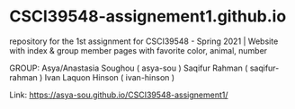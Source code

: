 # CSCI39548-assignement1.github.io
repository for the 1st assignment for CSCI39548 - Spring 2021 | Website with index &amp; group member pages with favorite color, animal, number

GROUP:
Asya/Anastasia Soughou ( asya-sou ) 
Saqifur Rahman ( saqifur-rahman )
Ivan Laquon Hinson ( ivan-hinson )

Link: https://asya-sou.github.io/CSCI39548-assignement1/
